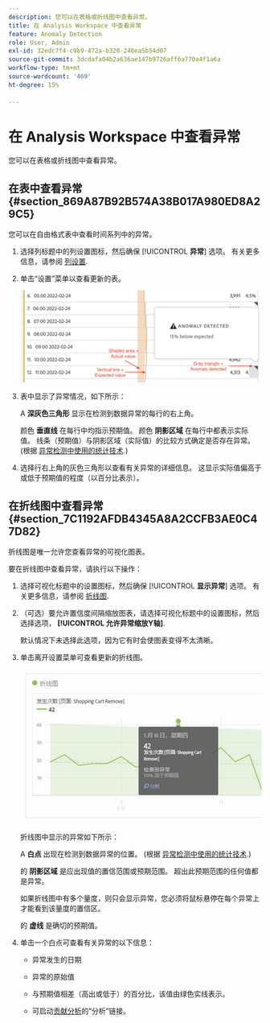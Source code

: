 ```yaml
---
description: 您可以在表格或折线图中查看异常。
title: 在 Analysis Workspace 中查看异常
feature: Anomaly Detection
role: User, Admin
exl-id: 32edc7f4-c9b9-472a-b328-246ea5b54d07
source-git-commit: 3dcdafa04b2a636ae147b9726aff6a770a4f1a6a
workflow-type: tm+mt
source-wordcount: '469'
ht-degree: 15%

---
```


# 在 Analysis Workspace 中查看异常

您可以在表格或折线图中查看异常。

## 在表中查看异常 {#section_869A87B92B574A38B017A980ED8A29C5}

您可以在自由格式表中查看时间系列中的异常。

1. 选择列标题中的列设置图标，然后确保 [!UICONTROL **异常**] 选项。 有关更多信息，请参阅 [列设置](/help/analyze/analysis-workspace/visualizations/freeform-table/column-row-settings/column-settings.md).

1. 单击“设置”菜单以查看更新的表。

   ![](assets/anomaly_detected.png)

1. 表中显示了异常情况，如下所示：

   A **深灰色三角形** 显示在检测到数据异常的每行的右上角。

   颜色 **垂直线** 在每行中均指示预期值。 颜色 **阴影区域** 在每行中都表示实际值。 线条（预期值）与阴影区域（实际值）的比较方式确定是否存在异常。 (根据 [异常检测中使用的统计技术](/help/analyze/analysis-workspace/virtual-analyst/c-anomaly-detection/statistics-anomaly-detection.md).)

1. 选择行右上角的灰色三角形以查看有关异常的详细信息。 这显示实际值偏高于或低于预期值的程度（以百分比表示）。

## 在折线图中查看异常 {#section_7C1192AFDB4345A8A2CCFB3AE0C47D82}

折线图是唯一允许您查看异常的可视化图表。

要在折线图中查看异常，请执行以下操作：

1. 选择可视化标题中的设置图标，然后确保 [!UICONTROL **显示异常**] 选项。 有关更多信息，请参阅 [折线图](/help/analyze/analysis-workspace/visualizations/line.md).

1. （可选）要允许置信度间隔缩放图表，请选择可视化标题中的设置图标，然后选择选项， **[!UICONTROL 允许异常缩放Y轴]**.

   默认情况下未选择此选项，因为它有时会使图表变得不太清晰。

1. 单击离开设置菜单可查看更新的折线图。

   ![](assets/anomaly_linechart.png)

   折线图中显示的异常如下所示：

   A **白点** 出现在检测到数据异常的位置。 (根据 [异常检测中使用的统计技术](/help/analyze/analysis-workspace/virtual-analyst/c-anomaly-detection/statistics-anomaly-detection.md).)

   的 **阴影区域** 是应出现值的置信范围或预期范围。 超出此预期范围的任何值都是异常。

   如果折线图中有多个量度，则只会显示异常，您必须将鼠标悬停在每个异常上才能看到该量度的置信区。

   的 **虚线** 是确切的预期值。

1. 单击一个白点可查看有关异常的以下信息：

   * 异常发生的日期

   * 异常的原始值

   * 与预期值相差（高出或低于）的百分比，该值由绿色实线表示。

   * 可启动[贡献分析](/help/analyze/analysis-workspace/virtual-analyst/contribution-analysis/ca-tokens.md)的“分析”链接。





